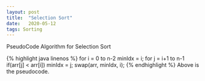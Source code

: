 ```yaml
---
layout: post
title:  "Selection Sort"
date:   2020-05-12
tags: Sorting
---
```


PseudoCode Algorithm for Selection Sort

{% highlight java linenos %}
for i = 0 to n-2
  minIdx = i;
  for j = i+1 to n-1
    if(arr[j] < arr[i]) minIdx = j;
  swap(arr, minIdx, i);
{% endhighlight %}
Above is the pseudocode.